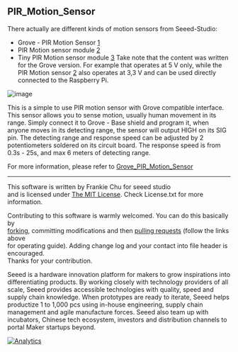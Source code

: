 PIR_Motion_Sensor
-------------------------------------------------------------
There actually are different kinds of motion sensors from Seeed-Studio:
- Grove - PIR Motion Sensor [1]
- PIR Motion sensor module [2]
- Tiny PIR Motion sensor module [3]
Take note that the content was written for the Grove version. For example that operates at 5 V only, while the PIR Motion sensor [2] also operates at 3,3 V and can be used directly connected to the Raspberry Pi.

![image](http://www.seeedstudio.com/wiki/images/3/3e/PIR_Motion.jpg)

This is a simple to use PIR motion sensor with Grove compatible interface. This sensor allows you to sense motion, usually human movement in its range. Simply connect it to Grove - Base shield and program it, when anyone moves in its detecting range, the sensor will output HIGH on its SIG pin. The detecting range and response speed can be adjusted by 2 potentiometers soldered on its circuit board. The response speed is from 0.3s - 25s, and max 6 meters of detecting range. 

For more information, please refer to [Grove_PIR_Motion_Sensor][1]

----
This software is written by Frankie Chu for seeed studio<br>
and is licensed under [The MIT License](http://opensource.org/licenses/mit-license.php). Check License.txt for more information.<br>

Contributing to this software is warmly welcomed. You can do this basically by<br>
[forking](https://help.github.com/articles/fork-a-repo), committing modifications and then [pulling requests](https://help.github.com/articles/using-pull-requests) (follow the links above<br>
for operating guide). Adding change log and your contact into file header is encouraged.<br>
Thanks for your contribution.

Seeed is a hardware innovation platform for makers to grow inspirations into differentiating products. By working closely with technology providers of all scale, Seeed provides accessible technologies with quality, speed and supply chain knowledge. When prototypes are ready to iterate, Seeed helps productize 1 to 1,000 pcs using in-house engineering, supply chain management and agile manufacture forces. Seeed also team up with incubators, Chinese tech ecosystem, investors and distribution channels to portal Maker startups beyond.


[1]:http://www.seeedstudio.com/wiki/Grove_-_PIR_Motion_Sensor
[2]:http://www.seeedstudio.com/wiki/PIR_Motion_sensor_module
[3]:http://www.seeedstudio.com/wiki/Tiny_PIR_Motion_sensor_module


[![Analytics](https://ga-beacon.appspot.com/UA-46589105-3/PIR_Motion_Sensor)](https://github.com/igrigorik/ga-beacon)
